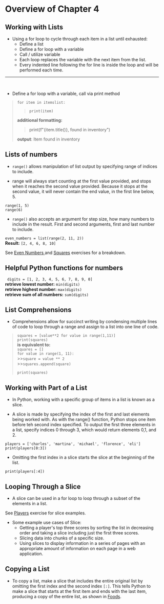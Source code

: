 # Overview of Chapter 4

## Working with Lists 

* Using a for loop to cycle through each item in a list until exhausted: 
    * Define a list
    * Define a for loop with a variable
    * Call / utilize variable
    * Each loop replaces the variable with the next item from the list.
    * Every indented line following the for line is inside the loop and will be performed each time.

---
</br>

* Define a for loop with a variable, call via print method</br>
>`for item in itemslist:`</br>
>>`print(item)`</br>
>
> **additional formatting:**</br>
>> print(f"{item.title()}, found in inventory")</br>
>
> **output**: Item found in inventory
## Lists of numbers 

* `range()` allows manipulation of list output by specifying range of indices to include.</br>

* range will always start counting at the first value provided, and stops when it reaches the second value provided. Because it stops at the second value, it will never contain the end value, in the first line below, 5.

`range(1, 5)`</br>
`range(6)`</br>

* `range()` also accepts an argument for step size, how many numbers to include in the result. First and second arguments, first and last number to include. 
  
`even_numbers = list(range(2, 11, 2))`</br>
**Result:** `[2, 4, 6, 8, 10]`

See [Even Numbers ](../exercises/even_numbers.py) and [Squares](../exercises/squares.py) exercises for a breakdown.

## Helpful Python functions for numbers

` digits = [1, 2, 3, 4, 5, 6, 7, 8, 9, 0]`</br>
**retrieve lowest number:** `min(digits)`</br>
**retrieve highest number:** `max(digits)`</br>
**retrieve sum of all numbers:** `sum(digits)`

## List Comprehensions 

* Comprehensions allow for succinct writing by condensing multiple lines of code to loop through a range and assign to a list into one line of code.

>`squares = [value**2 for value in range(1,11)]`</br>
>`print(squares)`</br>
**is equivalent to:**</br> 
>`squares = []`</br>
>`for value in range(1, 11):`</br>
    >>`square = value ** 2`</br>
    >>`squares.append(square)`</br>
>
>`print(squares)`</br>

## Working with Part of a List

* In Python, working with a specific group of items in a list is known as a slice. 

* A slice is made by specifying the index of the first and last elements being worked with. As with the range() function, Python stops one item before teh second index specified. To output the first three elements in a list, specify indices 0 through 3, which would return elements 0,1, and 2.

`players = ['charles', 'martina', 'michael', 'florence', 'eli']`</br>
`print(players[0:3])`</br>

* Omitting the first index in a slice starts the slice at the beginning of the list. 

`print(players[:4])`

## Looping Through a Slice

* A slice can be used in a for loop to loop through a subset of the elements in a list. 


See [Players](../exercises/players.py) exercise for slice examples.

* Some example use cases of Slice: </br>
  * Getting a player's top three scores by sorting the list in decreasing order and taking a slice including just the first three scores.
  * Slicing data into chunks of a specific size.
  * Using slices to display information in a series of pages with an appropriate amount of information on each page in a web application.

## Copying a List

* To copy a list, make a slice that includes the entire original list by omitting the first index and the second index `[:]`. This tells Python to make a slice that starts at the first item and ends with the last item, producing a copy of the entire list, as shown in [Foods](../exercises/foods.py).